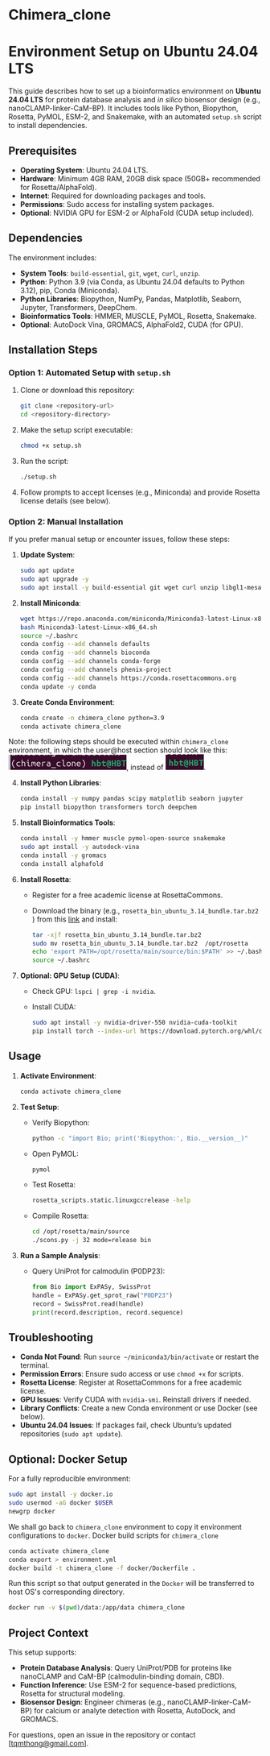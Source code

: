 # Chimera_clone

# Environment Setup on Ubuntu 24.04 LTS

This guide describes how to set up a bioinformatics environment on **Ubuntu 24.04 LTS** for protein database analysis and *in silico* biosensor design (e.g., nanoCLAMP-linker-CaM-BP). It includes tools like Python, Biopython, Rosetta, PyMOL, ESM-2, and Snakemake, with an automated `setup.sh` script to install dependencies.

## Prerequisites

- **Operating System**: Ubuntu 24.04 LTS.
- **Hardware**: Minimum 4GB RAM, 20GB disk space (50GB+ recommended for Rosetta/AlphaFold).
- **Internet**: Required for downloading packages and tools.
- **Permissions**: Sudo access for installing system packages.
- **Optional**: NVIDIA GPU for ESM-2 or AlphaFold (CUDA setup included).

## Dependencies

The environment includes:

- **System Tools**: `build-essential`, `git`, `wget`, `curl`, `unzip`.
- **Python**: Python 3.9 (via Conda, as Ubuntu 24.04 defaults to Python 3.12), pip, Conda (Miniconda).
- **Python Libraries**: Biopython, NumPy, Pandas, Matplotlib, Seaborn, Jupyter, Transformers, DeepChem.
- **Bioinformatics Tools**: HMMER, MUSCLE, PyMOL, Rosetta, Snakemake.
- **Optional**: AutoDock Vina, GROMACS, AlphaFold2, CUDA (for GPU).

## Installation Steps

### Option 1: Automated Setup with `setup.sh`

1. Clone or download this repository:

   ```bash
   git clone <repository-url>
   cd <repository-directory>
   ```

2. Make the setup script executable:

   ```bash
   chmod +x setup.sh
   ```

3. Run the script:

   ```bash
   ./setup.sh
   ```

4. Follow prompts to accept licenses (e.g., Miniconda) and provide Rosetta license details (see below).

### Option 2: Manual Installation

If you prefer manual setup or encounter issues, follow these steps:

1. **Update System**:

   ```bash
   sudo apt update
   sudo apt upgrade -y
   sudo apt install -y build-essential git wget curl unzip libgl1-mesa-glx libegl1
   ```

2. **Install Miniconda**:

   ```bash
   wget https://repo.anaconda.com/miniconda/Miniconda3-latest-Linux-x86_64.sh
   bash Miniconda3-latest-Linux-x86_64.sh
   source ~/.bashrc
   conda config --add channels defaults
   conda config --add channels bioconda
   conda config --add channels conda-forge
   conda config --add channels phenix-project
   conda config --add channels https://conda.rosettacommons.org
   conda update -y conda
   ```

3. **Create Conda Environment**:

   ```bash
   conda create -n chimera_clone python=3.9
   conda activate chimera_clone
   ```

Note: the following steps should be executed within `chimera_clone` environment, in which the user@host section should look like this: ![(env)user@host](./graphics/env_user_host.png), instead of ![user@host](./graphics/user_host.png).

4. **Install Python Libraries**:

   ```bash
   conda install -y numpy pandas scipy matplotlib seaborn jupyter
   pip install biopython transformers torch deepchem
   ```

5. **Install Bioinformatics Tools**:

   ```bash
   conda install -y hmmer muscle pymol-open-source snakemake
   sudo apt install -y autodock-vina
   conda install -y gromacs
   conda install alphafold
   ```

6. **Install Rosetta**:

   - Register for a free academic license at RosettaCommons.

   - Download the binary (e.g., `rosetta_bin_ubuntu_3.14_bundle.tar.bz2 `) from this [link](https://downloads.rosettacommons.org/downloads/academic/3.14/) and install:

     ```bash
     tar -xjf rosetta_bin_ubuntu_3.14_bundle.tar.bz2 
     sudo mv rosetta_bin_ubuntu_3.14_bundle.tar.bz2  /opt/rosetta
     echo 'export PATH=/opt/rosetta/main/source/bin:$PATH' >> ~/.bashrc
     source ~/.bashrc
     ```

7. **Optional: GPU Setup (CUDA)**:

   - Check GPU: `lspci | grep -i nvidia`.

   - Install CUDA:

     ```bash
     sudo apt install -y nvidia-driver-550 nvidia-cuda-toolkit
     pip install torch --index-url https://download.pytorch.org/whl/cu121
     ```

## Usage

1. **Activate Environment**:

   ```bash
   conda activate chimera_clone
   ```

2. **Test Setup**:

   - Verify Biopython:

     ```bash
     python -c "import Bio; print('Biopython:', Bio.__version__)"
     ```

   - Open PyMOL:

     ```bash
     pymol
     ```

   - Test Rosetta:

     ```bash
     rosetta_scripts.static.linuxgccrelease -help
     ```

   - Compile Rosetta:
      ```bash
      cd /opt/rosetta/main/source 
      ./scons.py -j 32 mode=release bin
      ```

3. **Run a Sample Analysis**:

   - Query UniProt for calmodulin (P0DP23):

     ```python
     from Bio import ExPASy, SwissProt
     handle = ExPASy.get_sprot_raw("P0DP23")
     record = SwissProt.read(handle)
     print(record.description, record.sequence)
     ```

## Troubleshooting

- **Conda Not Found**: Run `source ~/miniconda3/bin/activate` or restart the terminal.
- **Permission Errors**: Ensure sudo access or use `chmod +x` for scripts.
- **Rosetta License**: Register at RosettaCommons for a free academic license.
- **GPU Issues**: Verify CUDA with `nvidia-smi`. Reinstall drivers if needed.
- **Library Conflicts**: Create a new Conda environment or use Docker (see below).
- **Ubuntu 24.04 Issues**: If packages fail, check Ubuntu’s updated repositories (`sudo apt update`).

## Optional: Docker Setup

For a fully reproducible environment:

```bash
sudo apt install -y docker.io
sudo usermod -aG docker $USER
newgrp docker
```
We shall go back to `chimera_clone` environment to copy it environment configurations to `docker`. Docker build scripts for `chimera_clone`
```bash
conda activate chimera_clone
conda export > environment.yml
docker build -t chimera_clone -f docker/Dockerfile .
```

Run this script so that output generated in the `Docker` will be transferred to host OS's corresponding directory.
```bash
docker run -v $(pwd)/data:/app/data chimera_clone
``` 

## Project Context

This setup supports:

- **Protein Database Analysis**: Query UniProt/PDB for proteins like nanoCLAMP and CaM-BP (calmodulin-binding domain, CBD).
- **Function Inference**: Use ESM-2 for sequence-based predictions, Rosetta for structural modeling.
- **Biosensor Design**: Engineer chimeras (e.g., nanoCLAMP-linker-CaM-BP) for calcium or analyte detection with Rosetta, AutoDock, and GROMACS.

For questions, open an issue in the repository or contact \[tqmthong@gmail.com\].
